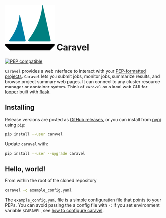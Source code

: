 [logo]: img/logo_caravel.svg

# ![logo][logo] Caravel


[![PEP compatible](http://pepkit.github.io/img/PEP-compatible-green.svg)](http://pepkit.github.io)

`Caravel` provides a web interface to interact with your [PEP-formatted projects](http://pepkit.github.io). `Caravel` lets you submit jobs, monitor jobs, summarize results, and browse project summary web pages. It can connect to any cluster resource manager or container system. Think of `caravel` as a local web GUI for [looper](https://looper.databio.org) built with [flask](http://flask.pocoo.org/).

## Installing

Release versions are posted as [GitHub releases](https://github.com/databio/caravel/releases), or you can install from [pypi](https://pypi.org/project/caravel/) using `pip`:

```bash
pip install --user caravel
```

Update `caravel` with:

```bash
pip install --user --upgrade caravel
```
## Hello, world!

From within the root of the cloned repository

```bash
caravel -c example_config.yaml
```

The `example_config.yaml` file is a simple configuration file that points to your PEPs. You can avoid passing the a config file with `-c` if you set environment variable `$CARAVEL`, see [how to configure caravel](configure-caravel).

